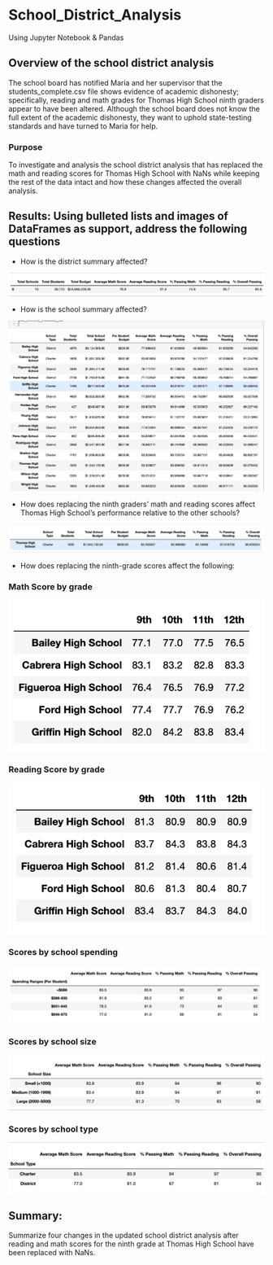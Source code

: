 # School_District_Analysis
Using Jupyter Notebook &amp; Pandas
## Overview of the school district analysis

The school board has notified Maria and her supervisor that the students_complete.csv file shows evidence of academic dishonesty; specifically, reading and math grades for Thomas High School ninth graders appear to have been altered. Although the school board does not know the full extent of the academic dishonesty, they want to uphold state-testing standards and have turned to Maria for help.


### Purpose
To investigate and analysis the school district analysis that has replaced the math and reading scores for Thomas High School with NaNs while keeping the rest of the data intact and how these changes affected the overall analysis.


## Results: Using bulleted lists and images of DataFrames as support, address the following questions

- How is the district summary affected?

![District_Summary_df](https://github.com/Poonsri14/School_District_Analysis/blob/main/Resources/District_Summary_df.png)
- How is the school summary affected?

![Per_school_summary_df](https://github.com/Poonsri14/School_District_Analysis/blob/main/Resources/Per_school_summary_df.png)
- How does replacing the ninth graders’ math and reading scores affect Thomas High School’s performance relative to the other schools?

![THS_school](https://github.com/Poonsri14/School_District_Analysis/blob/main/Resources/THS_school_replacingNaN.png)

- How does replacing the ninth-grade scores affect the following:
### Math Score by grade
![Math Score by grade](https://github.com/Poonsri14/School_District_Analysis/blob/main/Resources/Math_scores_by_grade.png)
    
### Reading Score by grade

![Reading Score by grade](https://github.com/Poonsri14/School_District_Analysis/blob/main/Resources/Reading_scores_by_grade.png)
 
### Scores by school spending
 ![scores by school spendind](https://github.com/Poonsri14/School_District_Analysis/blob/main/Resources/score_by_school_spending.png)  
    
### Scores by school size
![scores by school size](https://github.com/Poonsri14/School_District_Analysis/blob/main/Resources/score_by_school_size.png)
### Scores by school type
![scores by school type](https://github.com/Poonsri14/School_District_Analysis/blob/main/Resources/score_by_school_type.png)

## Summary: 

Summarize four changes in the updated school district analysis after reading and math scores for the ninth grade at Thomas High School have been replaced with NaNs.

